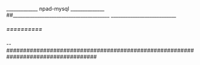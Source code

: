 _____________ npad-mysql ______________
##________________________________________  ___________________________


#####  ==========  
--###################################################################################
